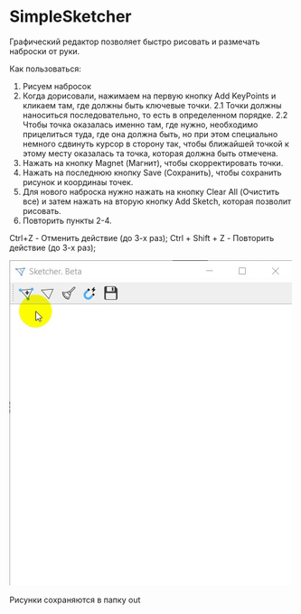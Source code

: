# SimpleSketcher
Графический редактор позволяет быстро рисовать и размечать наброски от руки. 

Как пользоваться:
1. Рисуем набросок
2. Когда дорисовали, нажимаем на первую кнопку Add KeyPoints и кликаем там, где должны быть ключевые точки. 
2.1 Точки должны наноситься последовательно, то есть в определенном порядке. 
2.2 Чтобы точка оказалась именно там, где нужно, необходимо прицелиться туда, где она должна быть, но при этом специально немного сдвинуть курсор в сторону так, чтобы ближайшей точкой к этому месту оказалась та точка, которая должна быть отмечена.
3. Нажать на кнопку Magnet (Магнит), чтобы скорректировать точки.
4. Нажать на последнюю кнопку Save (Сохранить), чтобы сохранить рисунок и координаы точек.
5. Для нового наброска нужно нажать на кнопку Clear All (Очистить все) и затем нажать на вторую кнопку Add Sketch, которая позволит рисовать.
6. Повторить пункты 2-4.

Ctrl+Z - Отменить действие (до 3-х раз);
Ctrl + Shift + Z - Повторить действие (до 3-х раз);

![Screenshot](sketcher.gif)

Рисунки сохраняются в папку out
